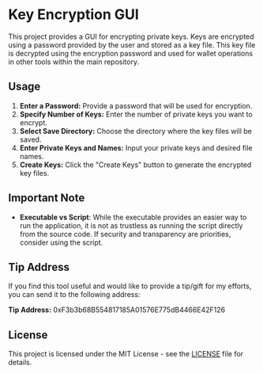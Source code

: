 # Key Encryption GUI

This project provides a GUI for encrypting private keys. Keys are encrypted using a password provided by the user and stored as a key file. This key file is decrypted using the encryption password and used for wallet operations in other tools within the main repository.

## Usage

1. **Enter a Password:** Provide a password that will be used for encryption.
2. **Specify Number of Keys:** Enter the number of private keys you want to encrypt.
3. **Select Save Directory:** Choose the directory where the key files will be saved.
4. **Enter Private Keys and Names:** Input your private keys and desired file names.
5. **Create Keys:** Click the "Create Keys" button to generate the encrypted key files.

## Important Note

- **Executable vs Script**: While the executable provides an easier way to run the application, it is not as trustless as running the script directly from the source code. If security and transparency are priorities, consider using the script.

## Tip Address

If you find this tool useful and would like to provide a tip/gift for my efforts, you can send it to the following address:

**Tip Address:** 0xF3b3b68B554817185A01576E775dB4466E42F126

## License

This project is licensed under the MIT License - see the [LICENSE](LICENSE) file for details.
